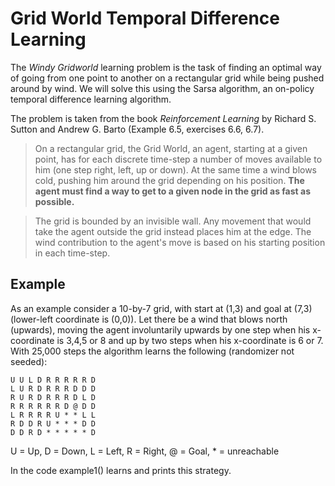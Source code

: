 # Grid World Temporal Difference Learning

The *Windy Gridworld* learning problem is the task of finding an optimal way of going from one point to
another on a rectangular grid while being pushed around by wind. We will solve this using the Sarsa
algorithm, an on-policy temporal difference learning algorithm.

The problem is taken from the book *Reinforcement Learning* by Richard S. Sutton and Andrew G. Barto (Example 6.5, exercises 6.6, 6.7).

> On a rectangular grid, the Grid World, an agent, starting at a given point, has for each discrete time-step a number of moves available to him (one step right, left, up or down). At the same time a wind blows cold, pushing him around the grid depending on his position. **The agent must find a way to get to a given node in the grid as fast as possible.** 

> The grid is bounded by an invisible wall. Any movement that would take the agent outside the grid instead places him at the edge. The wind contribution to the agent's move is based on his starting position in each time-step.



## Example
As an example consider a 10-by-7 grid, with start at (1,3) and goal at (7,3) (lower-left coordinate is (0,0)). Let there be a wind that blows north (upwards), moving the agent involuntarily upwards by one step when his x-coordinate is 3,4,5 or 8 and up by two steps when his x-coordinate is 6 or 7. With 25,000 steps the algorithm learns the following (randomizer not seeded):

```
U U L D R R R R R D
L U R D R R R D D D
R U R D R R R D L D
R R R R R R D @ D D
L R R R R U * * L L
R D D R U * * * D D
D D R D * * * * * D
```

U = Up, D = Down, L = Left, R = Right, @ = Goal, * = unreachable

In the code example1() learns and prints this strategy.
